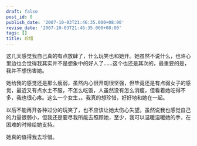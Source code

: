 ```yaml
---
draft: false
post_id: 0
publish_date: '2007-10-03T21:46:35.000+08:00'
revise_date: '2007-10-03T21:46:35.000+08:00'
tags: []
title: 珍惜
---
```


这几天感觉我自己真的有点放肆了，什么玩笑也和她开。她虽然不说什么，也许心里边也会觉得我其实并不是想象中的好人了……这个也还是其次的，最重要的是，我并不想伤害她。

她给我的感觉还是那么瘦弱，虽然内心很开朗很坚强，但毕竟还是有点弱女子的感觉，最近又有点水土不服，不怎么吃饭，人虽然没有怎么消瘦，但看着她吃得不多，我也很心疼。这么一个女生，。我真的想珍惜，好好地和她在一起。

以后不能再开各种过分的玩笑了，也不应该让她太伤心失望。虽然说我也感觉自己的力量很弱小，但我还是要尽我所能去照顾她，至少，我可以温暖温暖她的手，在困难的时候给她支持。

她真的值得我去珍惜。
